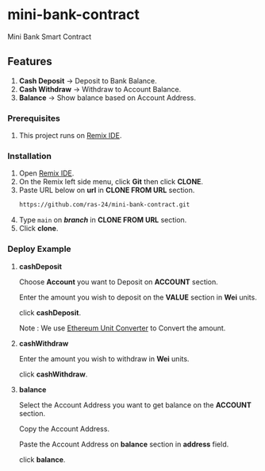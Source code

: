 # mini-bank-contract
Mini Bank Smart Contract

## Features
1. **Cash Deposit** -> Deposit to Bank Balance.
2. **Cash Withdraw** -> Withdraw to Account Balance.
3. **Balance** -> Show balance based on Account Address.

### Prerequisites
1. This project runs on [Remix IDE](https://remix.ethereum.org).

### Installation
1. Open [Remix IDE](https://remix.ethereum.org).
2. On the Remix left side menu, click **Git** then click **CLONE**.
3. Paste URL below on **url** in **CLONE FROM URL** section.
   ```sh
   https://github.com/ras-24/mini-bank-contract.git
   ```
4. Type ```main``` on ***branch*** in **CLONE FROM URL** section.
5. Click **clone**.

### Deploy Example
1. **cashDeposit**

   Choose **Account** you want to Deposit on **ACCOUNT** section.

   Enter the amount you wish to deposit on the **VALUE** section in **Wei** units.

   click **cashDeposit**.
   
   Note : We use [Ethereum Unit Converter](https://eth-converter.com/) to Convert the amount.
2. **cashWithdraw**

   Enter the amount you wish to withdraw in **Wei** units.

   click **cashWithdraw**.

3. **balance**
   
   Select the Account Address you want to get balance on the **ACCOUNT** section.

   Copy the Account Address.

   Paste the Account Address on **balance** section in **address** field.

   click **balance**.
